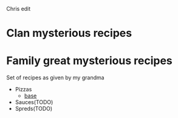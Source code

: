 Chris edit

# Clan mysterious recipes
# Family great mysterious recipes

Set of recipes as given by my grandma

- Pizzas
    - [base](pizzas/base.md)
- Sauces(TODO)
- Spreds(TODO)